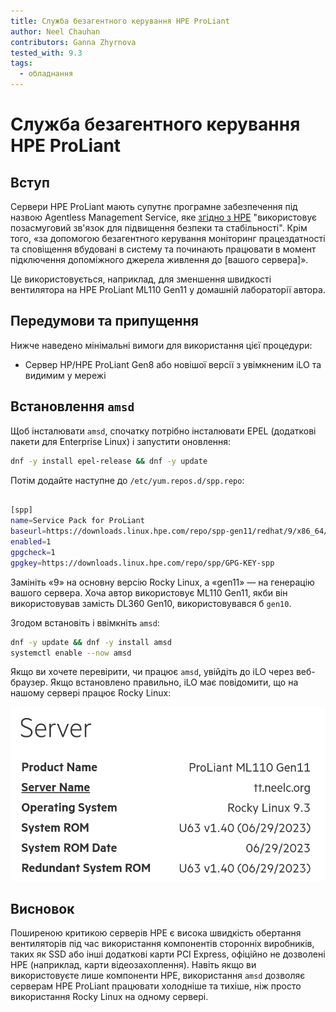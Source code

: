 ```yaml
---
title: Служба безагентного керування HPE ProLiant
author: Neel Chauhan
contributors: Ganna Zhyrnova
tested_with: 9.3
tags:
  - обладнання
---
```


# Служба безагентного керування HPE ProLiant

## Вступ

Сервери HPE ProLiant мають супутнє програмне забезпечення під назвою Agentless Management Service, яке [згідно з HPE](https://techlibrary.hpe.com/docs/iss/EL8000t/setup_install/GUID-1CF69B20-790A-4EDC-A162-9D64572ED9E8.html) "використовує позасмуговий зв'язок для підвищення безпеки та стабільності". Крім того, «за допомогою безагентного керування моніторинг працездатності та сповіщення вбудовані в систему та починають працювати в момент підключення допоміжного джерела живлення до [вашого сервера]».

Це використовується, наприклад, для зменшення швидкості вентилятора на HPE ProLiant ML110 Gen11 у домашній лабораторії автора.

## Передумови та припущення

Нижче наведено мінімальні вимоги для використання цієї процедури:

- Сервер HP/HPE ProLiant Gen8 або новішої версії з увімкненим iLO та видимим у мережі

## Встановлення `amsd`

Щоб інсталювати `amsd`, спочатку потрібно інсталювати EPEL (додаткові пакети для Enterprise Linux) і запустити оновлення:

```bash
dnf -y install epel-release && dnf -y update
```

Потім додайте наступне до `/etc/yum.repos.d/spp.repo`:

```bash

[spp]
name=Service Pack for ProLiant
baseurl=https://downloads.linux.hpe.com/repo/spp-gen11/redhat/9/x86_64/current
enabled=1
gpgcheck=1
gpgkey=https://downloads.linux.hpe.com/repo/spp/GPG-KEY-spp 
```

Замініть «9» на основну версію Rocky Linux, а «gen11» — на генерацію вашого сервера. Хоча автор використовує ML110 Gen11, якби він використовував замість DL360 Gen10, використовувався б `gen10`.

Згодом встановіть і ввімкніть `amsd`:

```bash
dnf -y update && dnf -y install amsd
systemctl enable --now amsd
```

Якщо ви хочете перевірити, чи працює `amsd`, увійдіть до iLO через веб-браузер. Якщо встановлено правильно, iLO має повідомити, що на нашому сервері працює Rocky Linux:

![HPE iLO showing Rocky Linux 9.3](../images/hpe_ilo_amsd.png)

## Висновок

Поширеною критикою серверів HPE є висока швидкість обертання вентиляторів під час використання компонентів сторонніх виробників, таких як SSD або інші додаткові карти PCI Express, офіційно не дозволені HPE (наприклад, карти відеозахоплення). Навіть якщо ви використовуєте лише компоненти HPE, використання `amsd` дозволяє серверам HPE ProLiant працювати холодніше та тихіше, ніж просто використання Rocky Linux на одному сервері.
